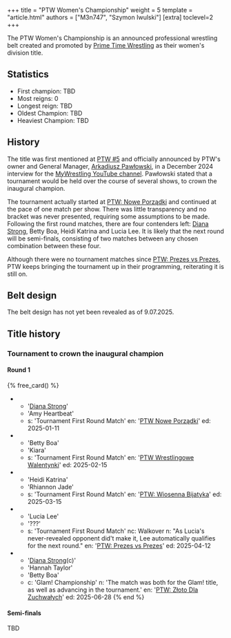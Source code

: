 +++
title = "PTW Women's Championship"
weight = 5
template = "article.html"
authors = ["M3n747", "Szymon Iwulski"]
[extra]
toclevel=2
+++

The PTW Women's Championship is an announced professional wrestling belt created and promoted by [Prime Time Wrestling](@/o/ptw.md) as their women's division title.

<!-- more -->

## Statistics

* First champion: TBD
* Most reigns: 0
* Longest reign: TBD
* Oldest Champion: TBD
* Heaviest Champion: TBD
  
## History

The title was first mentioned at [PTW #5](@/e/ptw/2024-02-03-ptw-5-gold-rush.md) and officially announced by PTW's owner and General Manager, [Arkadiusz Pawłowski](@/w/pan-pawlowski.md), in a December 2024 interview for the [MyWrestling YouTube channel][pawłowski-my-wrestling-live]. Pawłowski stated that a tournament would be held over the course of several shows, to crown the inaugural champion. 

The tournament actually started at [PTW: Nowe Porządki](@/e/ptw/2025-01-11-ptw-nowe-porzadki.md) and continued at the pace of one match per show. There was little transparency and no bracket was never presented, requiring some assumptions to be made. Following the first round matches, there are four contenders left: [Diana Strong](@/w/diana-strong.md), Betty Boa, Heidi Katrina and Lucia Lee. It is likely that the next round will be semi-finals, consisting of two matches between any chosen combination between these four.

Although there were no tournament matches since [PTW: Prezes vs Prezes](@/e/ptw/2025-04-12-ptw-prezes-vs-prezes.md), PTW keeps bringing the tournament up in their programming, reiterating it is still on.

## Belt design

The belt design has not yet been revealed as of 9.07.2025.

## Title history

### Tournament to crown the inaugural champion

#### Round 1

{% free_card() %}
- - '[Diana Strong](@/w/diana-strong.md)'
  - 'Amy Heartbeat'
  - s: 'Tournament First Round Match'
    en: '[PTW Nowe Porządki](@/e/ptw/2025-01-11-ptw-nowe-porzadki.md)'
    ed: 2025-01-11
- - 'Betty Boa'
  - 'Kiara'
  - s: 'Tournament First Round Match'
    en: '[PTW Wrestlingowe Walentynki](@/e/ptw/2025-02-15-ptw-wrestlingowe-walentynki.md)'
    ed: 2025-02-15
- - 'Heidi Katrina'
  - 'Rhiannon Jade'
  - s: 'Tournament First Round Match'
    en: '[PTW: Wiosenna Bijatyka](@/e/ptw/2025-03-15-ptw-wiosenna-bijatyka.md)' 
    ed: 2025-03-15
- - 'Lucia Lee'
  - '???'
  - s: 'Tournament First Round Match'
    nc: Walkover
    n: "As Lucia's never-revealed opponent did't make it, Lee automatically qualifies for the next round."
    en: '[PTW: Prezes vs Prezes](@/e/ptw/2025-04-12-ptw-prezes-vs-prezes.md)'
    ed: 2025-04-12
- - '[Diana Strong](@/w/diana-strong.md)(c)'
   - 'Hannah Taylor'
   - 'Betty Boa'
   - c: 'Glam! Championship'
     n: 'The match was both for the Glam! title, as well as advancing in the tournament.'
     en: '[PTW: Złoto Dla Zuchwałych](@/e/ptw/2025-06-28-ptw-zloto-dla-zuchwalych.md)'
     ed: 2025-06-28
{% end %}

#### Semi-finals

TBD

[pawłowski-my-wrestling-live]: https://www.youtube.com/watch?v=D4kwKCFbY9c
